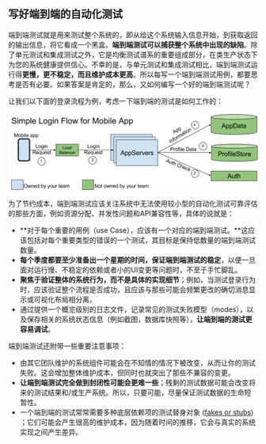 ## 写好端到端的自动化测试

端到端测试就是用来测试整个系统的，即从给这个系统输入信息开始，到获取返回的输出信息，将它看成一个黑盒。**端到端测试可以捕获整个系统中出现的缺陷**。除了单元测试和集成测试之外，它是均衡测试谱系的重要组成部分，在类生产状态下为您的系统健康提供信心。不幸的是，与单元测试和集成测试相比，端到端测试运行得**更慢，更不稳定，而且维护成本更高**。所以每写一个端到端测试用例，都要思考是否有必要。如果答案是肯定的，那么，又如何编写一个好的端到端测试呢？

让我们以下面的登录流程为例，考虑一下端到端的测试是如何工作的：

![端到端系统](../../images/TotT-02-11E2E-test.png)

为了节约成本，端到端测试应该关注系统中无法使用较小型的自动化测试可靠评估的那些方面，例如资源分配、并发性问题和API兼容性等，具体的说就是：

- **对于每个重要的用例（use Case），应该有一个对应的端到端测试。**这应该包括对每个重要类型的错误的一个测试，其目标是保持低数量的端到端测试数量。
- **每个季度都要至少准备出一个星期的时间，保证端到端测试的稳定**，以便一旦面对运行慢、不稳定的依赖或者小的UI变更等问题时，不至于手忙脚乱。
- **聚焦于验证整体的系统行为，而不是具体的实现细节**；例如，当测试登录行为时，应该验证整个流程是否成功，且应该与那些可能会频繁更改的确切消息显示或可视化布局相分离。
- 通过提供一个概览级别的日志文件，记录常见的测试失败模型（modes），以及保存相关的系统状态信息（例如截图，数据库快照等），**让端到端的测试更容易调试**。

端到端测试还附带一些重要注意事项：

- 由其它团队维护的系统组件可能会在不知情的情况下被改变，从而让你的测试失败。这会增加整体维护成本，但同时也就突出了那些不兼容的变更。
- **让端到端测试完全做到封闭性可能会更难一些**；残剩的测试数据可能会改变将来的测试结果和/或生产系统。所以，只要可能，尽量保证测试数据的生命短暂性。
- 一个端到端的测试常常需要多种底层依赖项的测试替身对象 ([fakes or stubs](02-10stub-faked-mock.md)) ；它们可能会产生很高的维护成本，因为随着时间的推移，它会与真实的系统实现之间产生差异。
